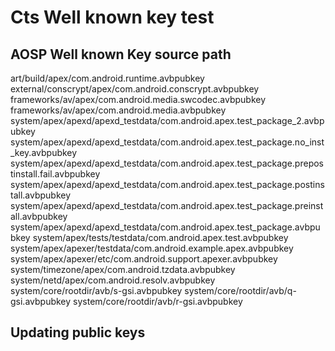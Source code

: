 # Cts Well known key test

## AOSP Well known Key source path

art/build/apex/com.android.runtime.avbpubkey
external/conscrypt/apex/com.android.conscrypt.avbpubkey
frameworks/av/apex/com.android.media.swcodec.avbpubkey
frameworks/av/apex/com.android.media.avbpubkey
system/apex/apexd/apexd_testdata/com.android.apex.test_package_2.avbpubkey
system/apex/apexd/apexd_testdata/com.android.apex.test_package.no_inst_key.avbpubkey
system/apex/apexd/apexd_testdata/com.android.apex.test_package.prepostinstall.fail.avbpubkey
system/apex/apexd/apexd_testdata/com.android.apex.test_package.postinstall.avbpubkey
system/apex/apexd/apexd_testdata/com.android.apex.test_package.preinstall.avbpubkey
system/apex/apexd/apexd_testdata/com.android.apex.test_package.avbpubkey
system/apex/tests/testdata/com.android.apex.test.avbpubkey
system/apex/apexer/testdata/com.android.example.apex.avbpubkey
system/apex/apexer/etc/com.android.support.apexer.avbpubkey
system/timezone/apex/com.android.tzdata.avbpubkey
system/netd/apex/com.android.resolv.avbpubkey
system/core/rootdir/avb/s-gsi.avbpubkey
system/core/rootdir/avb/q-gsi.avbpubkey
system/core/rootdir/avb/r-gsi.avbpubkey

## Updating public keys